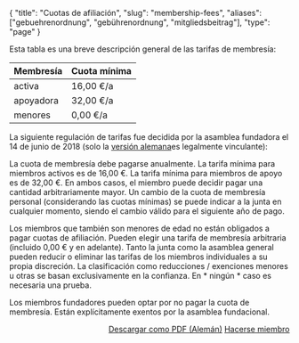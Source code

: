 {
    "title": "Cuotas de afiliación",
    "slug": "membership-fees",
    "aliases": ["gebuehrenordnung", "gebührenordnung", "mitgliedsbeitrag"],
    "type": "page"
}

Esta tabla es una breve descripción general de las tarifas de membresía:

Membresía     | Cuota mínima
--------------|------------
activa        | 16,00 €/a
apoyadora     | 32,00 €/a
menores       | 0,00 €/a

La siguiente regulación de tarifas fue decidida por la asamblea fundadora el 14 de junio de 2018 (solo la [versión alemana](https://www.datenanfragen.de/verein/gebuehrenordnung)es legalmente vinculante):

La cuota de membresía debe pagarse anualmente.
La tarifa mínima para miembros activos es de 16,00 €. La tarifa mínima para miembros de apoyo es de 32,00 €. En ambos casos, el miembro puede decidir pagar una cantidad arbitrariamente mayor.
Un cambio de la cuota de membresía personal (considerando las cuotas mínimas) se puede indicar a la junta en cualquier momento, siendo el cambio válido para el siguiente año de pago.

Los miembros que también son menores de edad no están obligados a pagar cuotas de afiliación. Pueden elegir una tarifa de membresía arbitraria (incluido 0,00 € y en adelante).
Tanto la junta como la asamblea general pueden reducir o eliminar las tarifas de los miembros individuales a su propia discreción.
La clasificación como reducciones / exenciones menores u otras se basan exclusivamente en la confianza. En * ningún * caso es necesaria una prueba.

Los miembros fundadores pueden optar por no pagar la cuota de membresía. Están explícitamente exentos por la asamblea fundacional.

<div style="float: right;">
    <!-- TODO: Maybe a button with an icon here? -->
    <a href="https://static.dacdn.de/docs/gebuehrenordnung.pdf" class="button button-secondary icon icon-download">Descargar como PDF (Alemán)</a>
    <a href="/verein/become-a-member" class="button button-primary">Hacerse miembro</a>
</div>
<div class="clearfix"></div>

